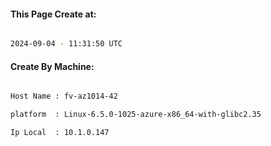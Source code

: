 
   
#### This Page Create at:

```bash

2024-09-04 - 11:31:50 UTC

```

#### Create By Machine:

```bash

Host Name : fv-az1014-42

platform  : Linux-6.5.0-1025-azure-x86_64-with-glibc2.35

Ip Local  : 10.1.0.147

```

